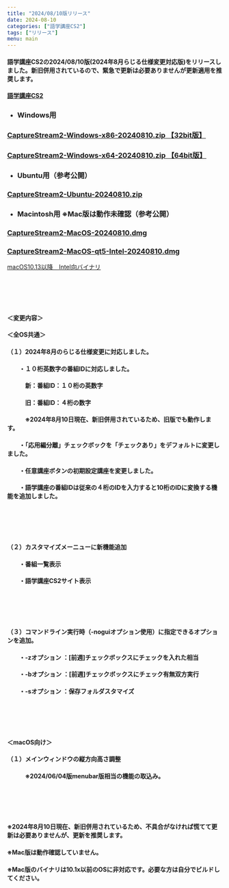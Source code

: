 ```yaml
---
title: "2024/08/10版リリース"
date: 2024-08-10
categories: ["語学講座CS2"]
tags: ["リリース"]
menu: main
---
```

#### 語学講座CS2の2024/08/10版(2024年8月らじる仕様変更対応版)をリリースしました。新旧併用されているので、緊急で更新は必要ありませんが更新適用を推奨します。
#### [語学講座CS2](https://csreviser.github.io/CaptureStream2/)
* ### Windows用
### [CaptureStream2-Windows-x86-20240810.zip 【32bit版】](https://github.com/CSReviser/CaptureStream2/releases/download/20240810/CaptureStream2-Windows-x86-20240810.zip)
### [CaptureStream2-Windows-x64-20240810.zip 【64bit版】](https://github.com/CSReviser/CaptureStream2/releases/download/20240810/CaptureStream2-Windows-x64-20240810.zip) 　　　　　　　　　　　　　　　　　　
* ### Ubuntu用（参考公開）     
### [CaptureStream2-Ubuntu-20240810.zip](https://github.com/CSReviser/CaptureStream2/releases/download/20240810/CaptureStream2-Ubuntu-20240810.zip)
* ### Macintosh用  ※Mac版は動作未確認（参考公開）  
### [CaptureStream2-MacOS-20240810.dmg](https://github.com/CSReviser/CaptureStream2/releases/download/20240810/CaptureStream2-MacOS-20240810.dmg)
### [CaptureStream2-MacOS-qt5-Intel-20240810.dmg](https://github.com/CSReviser/CaptureStream2/releases/download/20240810/CaptureStream2-MacOS-qt5-Intel-20240810.dmg)


[macOS10.13以降　Intel向バイナリ](https://github.com/CSReviser/CaptureStream2/releases/download/20240604/CaptureStream2-MacOS-qt5-Intel-20240604.dmg)

####  　　　  
####  　　　  
#### ＜変更内容＞　　　
#### ＜全OS共通＞
#### （１）2024年8月のらじる仕様変更に対応しました。
#### 　　・１０桁英数字の番組IDに対応しました。
#### 　　　新：番組ID：１０桁の英数字
#### 　　　旧：番組ID：４桁の数字
#### 　　　※2024年8月10日現在、新旧併用されているため、旧版でも動作します。
#### 　　・「応用編分離」チェックボックを「チェックあり」をデフォルトに変更しました。
#### 　　・任意講座ボタンの初期設定講座を変更しました。
#### 　　・語学講座の番組IDは従来の４桁のIDを入力すると10桁のIDに変換する機能を追加しました。
####  　　　  
####  　　　  
#### （２）カスタマイズメーニューに新機能追加
#### 　　・番組一覧表示
#### 　　・語学講座CS2サイト表示
####  　　　  
####  　　　  
#### （３）コマンドライン実行時（-noguiオプション使用）に指定できるオプションを追加。
#### 　　・-zオプション ：[前週]チェックボックスにチェックを入れた相当
#### 　　・-bオプション ：[前週]チェックボックスにチェック有無双方実行
#### 　　・-sオプション ：保存フォルダスタマイズ
####  　　　  
####  　　　  
#### ＜macOS向け＞
#### （１）メインウィンドウの縦方向高さ調整
#### 　　　※2024/06/04版menubar版相当の機能の取込み。
####  　　　  
####  　　　  
#### ※2024年8月10日現在、新旧併用されているため、不具合がなければ慌てて更新は必要ありませんが、更新を推奨します。
#### ※Mac版は動作確認していません。
#### ※Mac版のバイナリは10.1x以前のOSに非対応です。必要な方は自分でビルドしてください。
####  　　　  
####  　　　  
####  　　　  
####  　　　  
